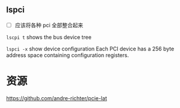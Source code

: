 ## lspci
- [ ] 应该将各种 pci 全部整合起来

`lscpi t` shows the bus device tree

`lspci -x` show device configuration
Each PCI device has a 256 byte address space containing configuration registers.

# 资源
https://github.com/andre-richter/pcie-lat
